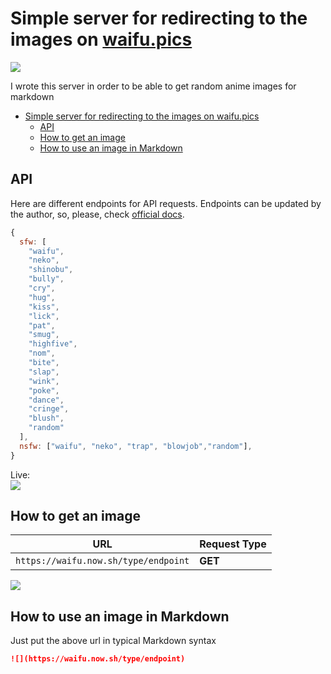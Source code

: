 # Simple server for redirecting to the images on [waifu.pics](https://waifu.pics/)

![](https://waifu.now.sh/sfw/random)

I wrote this server in order to be able to get random anime images for markdown

- [Simple server for redirecting to the images on waifu.pics](#simple-server-for-redirecting-to-the-images-on-waifupics)
  - [API](#api)
  - [How to get an image](#how-to-get-an-image)
  - [How to use an image in Markdown](#how-to-use-an-image-in-markdown)

## API

Here are different endpoints for API requests. Endpoints can be updated by the author, so, please, check [official docs](https://waifu.pics/docs).

```javascript
{
  sfw: [
    "waifu",
    "neko",
    "shinobu",
    "bully",
    "cry",
    "hug",
    "kiss",
    "lick",
    "pat",
    "smug",
    "highfive",
    "nom",
    "bite",
    "slap",
    "wink",
    "poke",
    "dance",
    "cringe",
    "blush",
    "random"
  ],
  nsfw: ["waifu", "neko", "trap", "blowjob","random"],
}
```

Live:  
![](https://shot-my-url.herokuapp.com/?url=https://waifu.pics/api/endpoints)

## How to get an image

| URL                                  | Request Type |
| ------------------------------------ | ------------ |
| `https://waifu.now.sh/type/endpoint` | **GET**      |

![](https://waifu.now.sh/sfw/kiss)

## How to use an image in Markdown

Just put the above url in typical Markdown syntax

```markdown
![](https://waifu.now.sh/type/endpoint)
```
